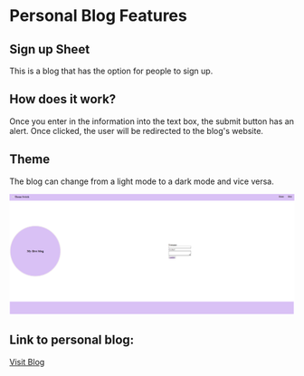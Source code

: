 # Personal Blog Features 


## Sign up Sheet

This is a blog that has the option for people to sign up.

## How does it work?

Once you enter in the information into the text box, the submit button has an alert. Once clicked, the user will be redirected to the blog's website. 

## Theme

The blog can change from a light mode to a dark mode and vice versa. 

![alt text](image-1.png)



## Link to personal blog: 
[Visit Blog](file:///C:/Users/alond/Desktop/challenges/Personal-Blog/blog.html)























